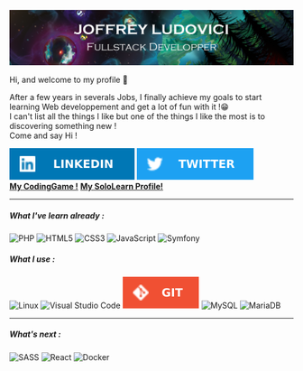 ![Outerwild Ending Screen](/OuterWilds2.png)


Hi, and welcome to my profile 👋

After a few years in severals Jobs, I finally achieve my goals to start learning Web developpement and get a lot of fun with it !😁  
I can't list all the things I like but one of the things I like the most is to discovering something new !  
Come and say Hi !
  
[![Linkedin](/linkedin.svg)](https://www.linkedin.com/in/joffreyludovici/) [![Twitter](/twitter.svg)](https://twitter.com/LudovJoe)  
**[My CodingGame !](https://www.codingame.com/profile/ac94e4d48594e9a4b2d43b2c7c0e8f783191264)** **[My SoloLearn Profile!](https://www.sololearn.com/profile/8896673)**
____
##### What I've learn already :
![PHP](https://img.shields.io/badge/php-%23777BB4.svg?style=for-the-badge&logo=php&logoColor=white) ![HTML5](https://img.shields.io/badge/html5-%23E34F26.svg?style=for-the-badge&logo=html5&logoColor=white) ![CSS3](https://img.shields.io/badge/css3-%231572B6.svg?style=for-the-badge&logo=css3&logoColor=white) ![JavaScript](https://img.shields.io/badge/javascript-%23323330.svg?style=for-the-badge&logo=javascript&logoColor=%23F7DF1E) ![Symfony](https://img.shields.io/badge/symfony-%23000000.svg?style=for-the-badge&logo=symfony&logoColor=white)

##### What I use : 
![Linux](https://img.shields.io/badge/Linux-FCC624?style=for-the-badge&logo=linux&logoColor=black) ![Visual Studio Code](https://img.shields.io/badge/Visual%20Studio%20Code-0078d7.svg?style=for-the-badge&logo=visual-studio-code&logoColor=white) ![Git](/GIT.svg) ![MySQL](https://img.shields.io/badge/mysql-%2300f.svg?style=for-the-badge&logo=mysql&logoColor=white) ![MariaDB](https://img.shields.io/badge/MariaDB-003545?style=for-the-badge&logo=mariadb&logoColor=white) 
___

##### What's next :
![SASS](https://img.shields.io/badge/SASS-hotpink.svg?style=for-the-badge&logo=SASS&logoColor=white) ![React](https://img.shields.io/badge/react-%2320232a.svg?style=for-the-badge&logo=react&logoColor=%2361DAFB) ![Docker](https://img.shields.io/badge/docker-%230db7ed.svg?style=for-the-badge&logo=docker&logoColor=white)

